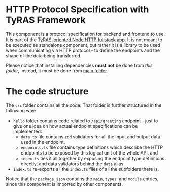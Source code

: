 # HTTP Protocol Specification with TyRAS Framework

This component is a protocol specification for backend and frontend to use.
It is part of the [TyRAS-oriented Node HTTP fullstack app](../../README.md).
It is not meant to be executed as standalone component, but rather it is a library to be used when communicating via HTTP protocol - to define the endpoints and the shape of the data being transferred.

Please notice that installing dependencies **must not** be done from *this folder*, instead, it must be done from [main folder](../..).

# The code structure

The `src` folder contains all the code.
That folder is further structured in the following way:
- `hello` folder contains code related to `/api/greeting` endpoint - just to give one idea on how actual endpoint specifications can be implemented:
    - `data.ts` file contains `zod` validators for all the input and output data used in the endpoint,
    - `endpoints.ts` file contains type definitions which describe the HTTP endpoints to be exposed by this logical unit of the whole API, and
    - `index.ts` ties it all together by exposing the endpoint type definitions directly, and data validators behind the `data` alias.
- `index.ts` re-exports all the `index.ts` files of all the subfolders there is.

Notice that the `package.json` contains the `main`, `types`, and `module` entries, since this component is imported by other components.

